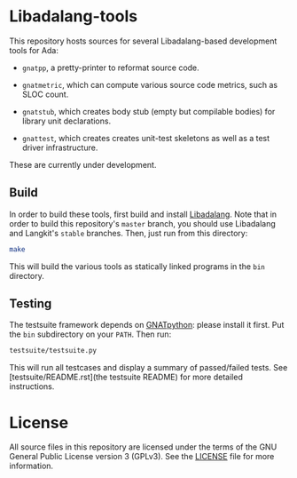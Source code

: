 Libadalang-tools
================

This repository hosts sources for several Libadalang-based development tools
for Ada:

* `gnatpp`, a pretty-printer to reformat source code.

* `gnatmetric`, which can compute various source code metrics, such as SLOC
  count.

* `gnatstub`, which creates body stub (empty but compilable bodies) for library
  unit declarations.

* `gnattest`, which creates creates unit-test skeletons
  as well as a test driver infrastructure.

These are currently under development.


Build
-----

In order to build these tools, first build and install
[Libadalang](https://github.com/AdaCore/libadalang/). Note that in order to
build this repository's `master` branch, you should use Libadalang and
Langkit's `stable` branches. Then, just run from this directory:

```sh
make
```

This will build the various tools as statically linked programs in the `bin`
directory.


Testing
-------

The testsuite framework depends on
[GNATpython](https://github.com/Nikokrock/gnatpython): please install it first.
Put the `bin` subdirectory on your `PATH`.  Then run:

```sh
testsuite/testsuite.py
```

This will run all testcases and display a summary of passed/failed tests. See
[testsuite/README.rst](the testsuite README) for more detailed instructions.


License
=======

All source files in this repository are licensed under the terms of the GNU
General Public License version 3 (GPLv3). See the [LICENSE](LICENSE) file for
more information.
